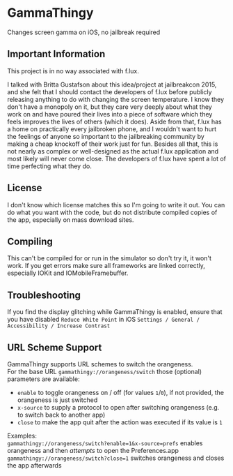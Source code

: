 # GammaThingy
Changes screen gamma on iOS, no jailbreak required

## Important Information
This project is in no way associated with f.lux.

I talked with Britta Gustafson about this idea/project at jailbreakcon 2015, and she felt that I should contact the developers of f.lux before publicly releasing anything to do with changing the screen temperature. I know they don't have a monopoly on it, but they care very deeply about what they work on and have poured their lives into a piece of software which they feels improves the lives of others (which it does). Aside from that, f.lux has a home on practically every jailbroken phone, and I wouldn't want to hurt the feelings of anyone so important to the jailbreaking community by making a cheap knockoff of their work just for fun. Besides all that, this is not nearly as complex or well-designed as the actual f.lux application and most likely will never come close. The developers of f.lux have spent a lot of time perfecting what they do.

## License
I don't know which license matches this so I'm going to write it out. You can do what you want with the code, but do not distribute compiled copies of the app, especially on mass download sites.

## Compiling
This can't be compiled for or run in the simulator so don't try it, it won't work. If you get errors make sure all frameworks are linked correctly, especially IOKit and IOMobileFramebuffer.

## Troubleshooting

If you find the display glitching while GammaThingy is enabled, ensure that you have disabled ```Reduce White Point``` in iOS ```Settings / General / Accessibility / Increase Contrast```

## URL Scheme Support

GammaThingy supports URL schemes to switch the orangeness.  
For the base URL ```gammathingy://orangeness/switch``` those (optional) parameters are available:
* ```enable``` to toggle orangeness on / off (for values ```1```/```0```), if not provided, the orangeness is just switched
* ```x-source``` to supply a protocol to open after switching orangeness (e.g. to switch back to another app)
* ```close``` to make the app quit after the action was executed if its value is ```1```

Examples:  
```gammathingy://orangeness/switch?enable=1&x-source=prefs``` enables orangeness and then *attempts* to open the Preferences.app  
```gammathingy://orangeness/switch?close=1``` switches orangeness and closes the app afterwards

